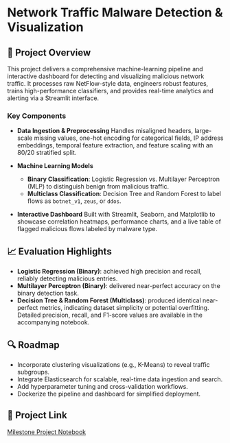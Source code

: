# Network Traffic Malware Detection & Visualization

## 🚀 Project Overview

This project delivers a comprehensive machine-learning pipeline and interactive dashboard for detecting and visualizing malicious network traffic. It processes raw NetFlow-style data, engineers robust features, trains high-performance classifiers, and provides real-time analytics and alerting via a Streamlit interface.

### Key Components

* **Data Ingestion & Preprocessing**
  Handles misaligned headers, large-scale missing values, one-hot encoding for categorical fields, IP address embeddings, temporal feature extraction, and feature scaling with an 80/20 stratified split.
* **Machine Learning Models**

  * **Binary Classification**: Logistic Regression vs. Multilayer Perceptron (MLP) to distinguish benign from malicious traffic.
  * **Multiclass Classification**: Decision Tree and Random Forest to label flows as `botnet_v1`, `zeus`, or `ddos`.
* **Interactive Dashboard**
  Built with Streamlit, Seaborn, and Matplotlib to showcase correlation heatmaps, performance charts, and a live table of flagged malicious flows labeled by malware type.

## 📈 Evaluation Highlights

* **Logistic Regression (Binary)**: achieved high precision and recall, reliably detecting malicious entries.
* **Multilayer Perceptron (Binary)**: delivered near-perfect accuracy on the binary detection task.
* **Decision Tree & Random Forest (Multiclass)**: produced identical near-perfect metrics, indicating dataset simplicity or potential overfitting.
  Detailed precision, recall, and F1-score values are available in the accompanying notebook.

## 🔍 Roadmap

* Incorporate clustering visualizations (e.g., K-Means) to reveal traffic subgroups.
* Integrate Elasticsearch for scalable, real-time data ingestion and search.
* Add hyperparameter tuning and cross-validation workflows.
* Dockerize the pipeline and dashboard for simplified deployment.

## 🔗 Project Link

[Milestone Project Notebook](https://github.com/AhmedYasserIbrahim/Class-Notes/blob/main/Emerging_Topics/Project/Milestone_Project.ipynb)

